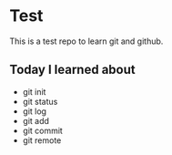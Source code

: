 # Test

This is a test repo to learn git and github.

## Today I learned about
- git init
- git status
- git log
- git add 
- git commit
- git remote
